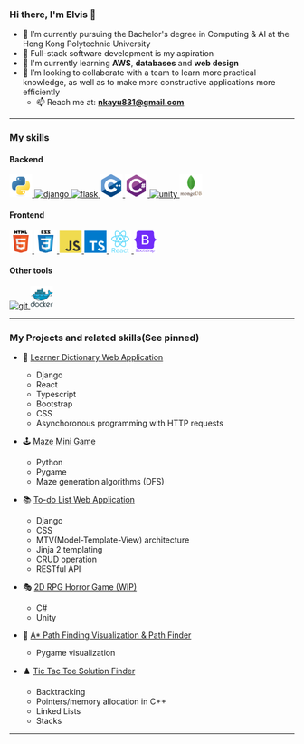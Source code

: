### Hi there, I'm Elvis 👋

- 🌱 I’m currently pursuing the Bachelor's degree in Computing & AI at the Hong Kong Polytechnic University <br>
- 🔭 Full-stack software development is my aspiration <br>
- 💭 I'm currently learning **AWS**, **databases** and **web design** <br>
- 👯 I’m looking to collaborate with a team to learn more practical knowledge, as well as to make more constructive applications more efficiently <br>
  - 📫 Reach me at: **nkayu831@gmail.com**

---

<h3 align="left">My skills</h3>
<h4>Backend</h4>

<p align="left">
  <a href="https://www.python.org" target="_blank" rel="noreferrer"> <img src="https://raw.githubusercontent.com/devicons/devicon/master/icons/python/python-original.svg" alt="python" width="40" height="40"/> </a>
  <a href="https://www.djangoproject.com/" target="_blank" rel="noreferrer"> <img src="https://cdn.worldvectorlogo.com/logos/django.svg" alt="django" width="40" height="40"/> </a>
  <a href="https://flask.palletsprojects.com/" target="_blank" rel="noreferrer"> <img src="https://www.vectorlogo.zone/logos/pocoo_flask/pocoo_flask-icon.svg" alt="flask" width="40" height="40"/> </a>
  <a href="https://www.w3schools.com/cpp/" target="_blank" rel="noreferrer"> <img src="https://raw.githubusercontent.com/devicons/devicon/master/icons/cplusplus/cplusplus-original.svg" alt="cplusplus" width="40" height="40"/> </a>
  <a href="https://www.w3schools.com/cs/" target="_blank" rel="noreferrer"> <img src="https://raw.githubusercontent.com/devicons/devicon/master/icons/csharp/csharp-original.svg" alt="csharp" width="40" height="40"/> </a> 
  <a href="https://unity.com/" target="_blank" rel="noreferrer"> <img src="https://www.vectorlogo.zone/logos/unity3d/unity3d-icon.svg" alt="unity" width="40" height="40"/> </a>
  <a href="https://www.mongodb.com/" target="_blank" rel="noreferrer"> <img src="https://raw.githubusercontent.com/devicons/devicon/master/icons/mongodb/mongodb-original-wordmark.svg" alt="mongodb" width="40" height="40"/> </a>
</p>

<h4>Frontend</h4>
<a href="https://www.w3.org/html/" target="_blank" rel="noreferrer"> <img src="https://raw.githubusercontent.com/devicons/devicon/master/icons/html5/html5-original-wordmark.svg" alt="html5" width="40" height="40"/> </a>
<a href="https://www.w3schools.com/css/" target="_blank" rel="noreferrer"> <img src="https://raw.githubusercontent.com/devicons/devicon/master/icons/css3/css3-original-wordmark.svg" alt="css3" width="40" height="40"/> </a>
<a href="https://developer.mozilla.org/en-US/docs/Web/JavaScript" target="_blank" rel="noreferrer"> <img src="https://raw.githubusercontent.com/devicons/devicon/master/icons/javascript/javascript-original.svg" alt="javascript" width="40" height="40"/> </a>
<a href="https://www.typescriptlang.org/" target="_blank" rel="noreferrer"> <img src="https://raw.githubusercontent.com/devicons/devicon/master/icons/typescript/typescript-original.svg" alt="typescript" width="40" height="40"/> </a>
<a href="https://reactjs.org/" target="_blank" rel="noreferrer"> <img src="https://raw.githubusercontent.com/devicons/devicon/master/icons/react/react-original-wordmark.svg" alt="react" width="40" height="40"/> </a>
<a href="https://getbootstrap.com" target="_blank" rel="noreferrer"> <img src="https://raw.githubusercontent.com/devicons/devicon/master/icons/bootstrap/bootstrap-plain-wordmark.svg" alt="bootstrap" width="40" height="40"/> </a>

<h4>Other tools</h4>
<a href="https://git-scm.com/" target="_blank" rel="noreferrer"> <img src="https://www.vectorlogo.zone/logos/git-scm/git-scm-icon.svg" alt="git" width="40" height="40"/> </a>
<a href="https://www.docker.com/" target="_blank" rel="noreferrer"> <img src="https://raw.githubusercontent.com/devicons/devicon/master/icons/docker/docker-original-wordmark.svg" alt="docker" width="40" height="40"/> </a>


---

<h3 align="left">My Projects and related skills(See pinned)</h3>

- 📖 [Learner Dictionary Web Application] <br>
  - Django
  - React
  - Typescript
  - Bootstrap
  - CSS
  - Asynchoronous programming with HTTP requests
    
- 🕹️ [Maze Mini Game] <br>
  - Python
  - Pygame
  - Maze generation algorithms (DFS)
    
- 📚 [To-do List Web Application] <br>
  - Django
  - CSS
  - MTV(Model-Template-View) architecture
  - Jinja 2 templating
  - CRUD operation
  - RESTful API
    
- 🎭 [2D RPG Horror Game (WIP)] <br>
  - C#
  - Unity
  
- 🔎 [A* Path Finding Visualization & Path Finder] <br>
  - Pygame visualization
  
- ♟️ [Tic Tac Toe Solution Finder] <br>
  - Backtracking
  - Pointers/memory allocation in C++
  - Linked Lists
  - Stacks

---
[Learner Dictionary Web Application]: https://github.com/ngngka1/Dictionary-webapp
[Maze Mini Game]: https://github.com/ngngka1/Maze-game-public
[To-do List Web Application]: https://github.com/ngngka1/django_todo_app
[2D RPG Horror Game (WIP)]: https://github.com/ngngka1/Abyss-mole-public
[A* Path Finding Visualization & Path Finder]: https://github.com/ngngka1/Astar_path_finding
[Tic Tac Toe Solution Finder]: https://github.com/ngngka1/TicTacToeSolutionpublic

